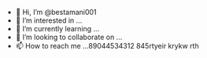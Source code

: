 - 👋 Hi, I’m @bestamani001
- 👀 I’m interested in ...
- 🌱 I’m currently learning ...
- 💞️ I’m looking to collaborate on ...
- 📫 How to reach me ...89044534312
845rtyeir krykw rth
<!---
bestamani001/bestamani001 is a ✨ special ✨ repository because its `README.md` (this file) appears on your GitHub profile.
You can click the Preview link to take a look at your changes.
--->
